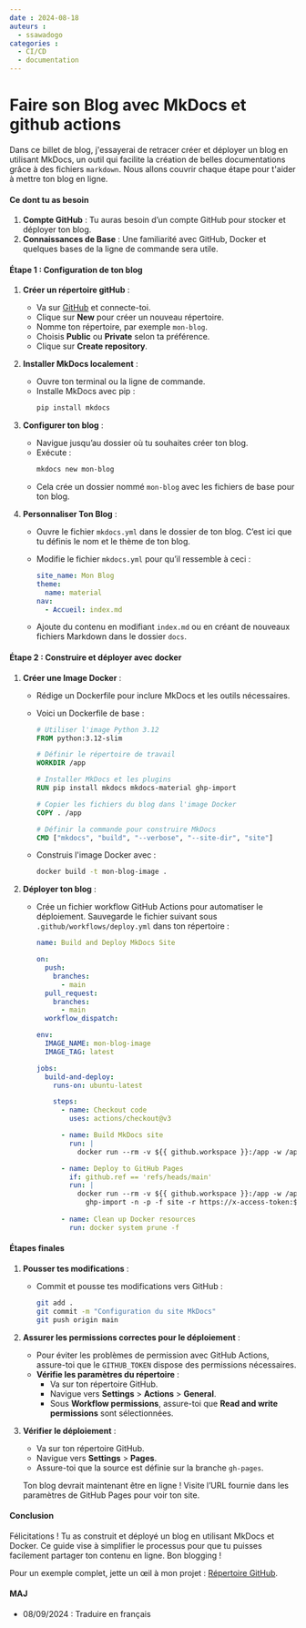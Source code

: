 ```yaml
---
date : 2024-08-18  
auteurs : 
  - ssawadogo  
categories : 
  - CI/CD
  - documentation
---
```


# Faire son Blog avec MkDocs et github actions

Dans ce billet de blog, j'essayerai de retracer  créer et déployer un blog en utilisant MkDocs, un outil qui facilite la création de belles documentations grâce à des fichiers `markdown`. Nous allons couvrir chaque étape pour t'aider à mettre ton blog en ligne.

#### Ce dont tu as besoin

1. **Compte GitHub** : Tu auras besoin d’un compte GitHub pour stocker et déployer ton blog.
2. **Connaissances de Base** : Une familiarité avec GitHub, Docker et quelques bases de la ligne de commande sera utile.
<!-- more -->

#### Étape 1 : Configuration de ton blog

1. **Créer un répertoire gitHub** :
   - Va sur [GitHub](https://github.com) et connecte-toi.
   - Clique sur **New** pour créer un nouveau répertoire.
   - Nomme ton répertoire, par exemple `mon-blog`.
   - Choisis **Public** ou **Private** selon ta préférence.
   - Clique sur **Create repository**.

2. **Installer MkDocs localement** :
   - Ouvre ton terminal ou la ligne de commande.
   - Installe MkDocs avec pip :
     ```bash
     pip install mkdocs
     ```

3. **Configurer ton blog** :
   - Navigue jusqu’au dossier où tu souhaites créer ton blog.
   - Exécute :
     ```bash
     mkdocs new mon-blog
     ```
   - Cela crée un dossier nommé `mon-blog` avec les fichiers de base pour ton blog.

4. **Personnaliser Ton Blog** :
   - Ouvre le fichier `mkdocs.yml` dans le dossier de ton blog. C’est ici que tu définis le nom et le thème de ton blog.
   - Modifie le fichier `mkdocs.yml` pour qu’il ressemble à ceci :

     ```yaml
     site_name: Mon Blog
     theme:
       name: material
     nav:
       - Accueil: index.md
     ```

   - Ajoute du contenu en modifiant `index.md` ou en créant de nouveaux fichiers Markdown dans le dossier `docs`.

#### Étape 2 : Construire et déployer avec docker

1. **Créer une Image Docker** :
   - Rédige un Dockerfile pour inclure MkDocs et les outils nécessaires.
   - Voici un Dockerfile de base :

     ```Dockerfile
     # Utiliser l'image Python 3.12
     FROM python:3.12-slim

     # Définir le répertoire de travail
     WORKDIR /app

     # Installer MkDocs et les plugins
     RUN pip install mkdocs mkdocs-material ghp-import

     # Copier les fichiers du blog dans l'image Docker
     COPY . /app

     # Définir la commande pour construire MkDocs
     CMD ["mkdocs", "build", "--verbose", "--site-dir", "site"]
     ```

   - Construis l'image Docker avec :
     ```bash
     docker build -t mon-blog-image .
     ```

2. **Déployer ton blog** :
   - Crée un fichier workflow GitHub Actions pour automatiser le déploiement. Sauvegarde le fichier suivant sous `.github/workflows/deploy.yml` dans ton répertoire :

     ```yaml
     name: Build and Deploy MkDocs Site

     on:
       push:
         branches:
           - main
       pull_request:
         branches:
           - main
       workflow_dispatch:

     env:
       IMAGE_NAME: mon-blog-image
       IMAGE_TAG: latest

     jobs:
       build-and-deploy:
         runs-on: ubuntu-latest

         steps:
           - name: Checkout code
             uses: actions/checkout@v3

           - name: Build MkDocs site
             run: |
               docker run --rm -v ${{ github.workspace }}:/app -w /app ${{ env.IMAGE_NAME }}:${{ env.IMAGE_TAG }} mkdocs build --verbose --site-dir site

           - name: Deploy to GitHub Pages
             if: github.ref == 'refs/heads/main'
             run: |
               docker run --rm -v ${{ github.workspace }}:/app -w /app ${{ env.IMAGE_NAME }}:${{ env.IMAGE_TAG }} /bin/bash -c "
                 ghp-import -n -p -f site -r https://x-access-token:${{ secrets.GITHUB_TOKEN }}@github.com/${{ github.repository }}.git -b gh-pages"
           
           - name: Clean up Docker resources
             run: docker system prune -f
     ```

#### Étapes finales

1. **Pousser tes modifications** :
   - Commit et pousse tes modifications vers GitHub :
     ```bash
     git add .
     git commit -m "Configuration du site MkDocs"
     git push origin main
     ```

2. **Assurer les permissions correctes pour le déploiement** :
   - Pour éviter les problèmes de permission avec GitHub Actions, assure-toi que le `GITHUB_TOKEN` dispose des permissions nécessaires.
   - **Vérifie les paramètres du répertoire** :
     - Va sur ton répertoire GitHub.
     - Navigue vers **Settings** > **Actions** > **General**.
     - Sous **Workflow permissions**, assure-toi que **Read and write permissions** sont sélectionnées.

3. **Vérifier le déploiement** :
   - Va sur ton répertoire GitHub.
   - Navigue vers **Settings** > **Pages**.
   - Assure-toi que la source est définie sur la branche `gh-pages`.

   Ton blog devrait maintenant être en ligne ! Visite l’URL fournie dans les paramètres de GitHub Pages pour voir ton site.

#### Conclusion

Félicitations ! Tu as construit et déployé un blog en utilisant MkDocs et Docker. Ce guide vise à simplifier le processus pour que tu puisses facilement partager ton contenu en ligne. Bon blogging !

Pour un exemple complet, jette un œil à mon projet : [Répertoire GitHub](https://github.com/sawadogosalif/blog).

#### MAJ
+ 08/09/2024 : Traduire en français